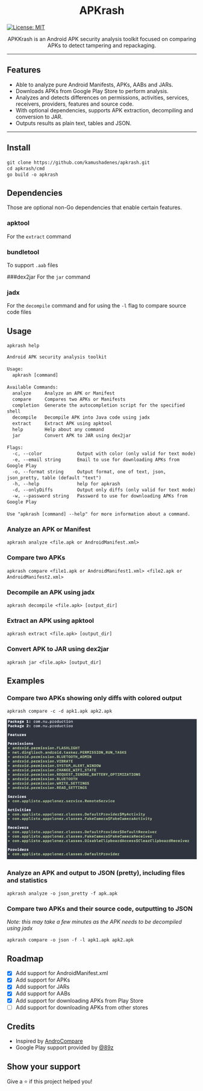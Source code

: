 <h1 align="center">APKrash</h1>
<p>
  <a href="#" target="_blank">
    <img alt="License: MIT" src="https://img.shields.io/badge/License-MIT-yellow.svg" />
  </a>
</p>


<p align="center">
  APKKrash is an Android APK security analysis toolkit focused on comparing APKs to detect tampering and repackaging.
</p>

<hr>

## Features
- Able to analyze pure Android Manifests, APKs, AABs and JARs.
- Downloads APKs from Google Play Store to perform analysis.
- Analyzes and detects differences on permissions, activities, services, receivers, providers, features and source code.
- With optional dependencies, supports APK extraction, decompiling and conversion to JAR.
- Outputs results as plain text, tables and JSON.

<hr>

## Install

```shell
git clone https://github.com/kamushadenes/apkrash.git
cd apkrash/cmd
go build -o apkrash
```

## Dependencies
Those are optional non-Go dependencies that enable certain features.

### apktool 
For the `extract` command

### bundletool 
To support `.aab` files

###dex2jar
For the `jar` command

### jadx
For the `decompile` command and for using the `-l` flag to compare source code files

## Usage

```shell
apkrash help
```

```
Android APK security analysis toolkit

Usage:
  apkrash [command]

Available Commands:
  analyze     Analyze an APK or Manifest
  compare     Compares two APKs or Manifests
  completion  Generate the autocompletion script for the specified shell
  decompile   Decompile APK into Java code using jadx
  extract     Extract APK using apktool
  help        Help about any command
  jar         Convert APK to JAR using dex2jar

Flags:
  -c, --color             Output with color (only valid for text mode)
  -e, --email string      Email to use for downloading APKs from Google Play
  -o, --format string     Output format, one of text, json, json_pretty, table (default "text")
  -h, --help              help for apkrash
  -d, --onlyDiffs         Output only diffs (only valid for text mode)
  -w, --password string   Password to use for downloading APKs from Google Play

Use "apkrash [command] --help" for more information about a command.
```

### Analyze an APK or Manifest
```shell
apkrash analyze <file.apk or AndroidManifest.xml>
```

### Compare two APKs
```shell
apkrash compare <file1.apk or AndroidManifest1.xml> <file2.apk or AndroidManifest2.xml>
```

### Decompile an APK using jadx
```shell
apkrash decompile <file.apk> [output_dir]
```

### Extract an APK using apktool
```shell
apkrash extract <file.apk> [output_dir]
```

### Convert APK to JAR using dex2jar
```shell
apkrash jar <file.apk> [output_dir]
```

## Examples
### Compare two APKs showing only diffs with colored output
```shell
apkrash compare -c -d apk1.apk apk2.apk
```

![](.github/images/compare_example.png)

### Analyze an APK and output to JSON (pretty), including files and statistics
```shell
apkrash analyze -o json_pretty -f apk.apk
```

### Compare two APKs and their source code, outputting to JSON
*Note: this may take a few minutes as the APK needs to be decompiled using jadx*
```shell
apkrash compare -o json -f -l apk1.apk apk2.apk
```

## Roadmap
- [x] Add support for AndroidManifest.xml
- [x] Add support for APKs
- [x] Add support for JARs
- [x] Add support for AABs
- [x] Add support for downloading APKs from Play Store
- [ ] Add support for downloading APKs from other stores

## Credits
- Inspired by [AndroCompare](https://github.com/harismuneer/AndroCompare)
- Google Play support provided by [@89z](https://github.com/89z/googleplay)

## Show your support

Give a ⭐️ if this project helped you!